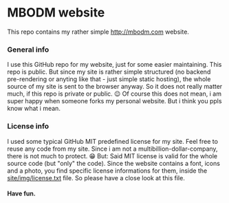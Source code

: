 # MBODM website

This repo contains my rather simple http://mbodm.com website.

### General info
I use this GitHub repo for my website, just for some easier maintaining. This repo is public. But since my site is rather simple structured (no backend pre-rendering or anyting like that - just simple static hosting), the whole source of my site is sent to the browser anyway. So it does not really matter much, if this repo is private or public. 😉 Of course this does not mean, i am super happy when someone forks my personal website. But i think you ppls know what i mean.

### License info
I used some typical GitHub MIT predefined license for my site. Feel free to reuse any code from my site. Since i am not a multibillion-dollar-company, there is not much to protect. 😁 But: Said MIT license is valid for the whole source code (but "only" the code). Since the website contains a font, icons and a photo, you find specific license informations for them, inside the [site/img/license.txt](site/img/license.txt) file. So please have a close look at this file.

#### Have fun.
